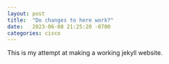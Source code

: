```yaml
---
layout: post
title:  "Do changes to here work?"
date:   2023-06-08 21:25:20 -0700
categories: cisco
---
```

This is my attempt at making a working jekyll website.
